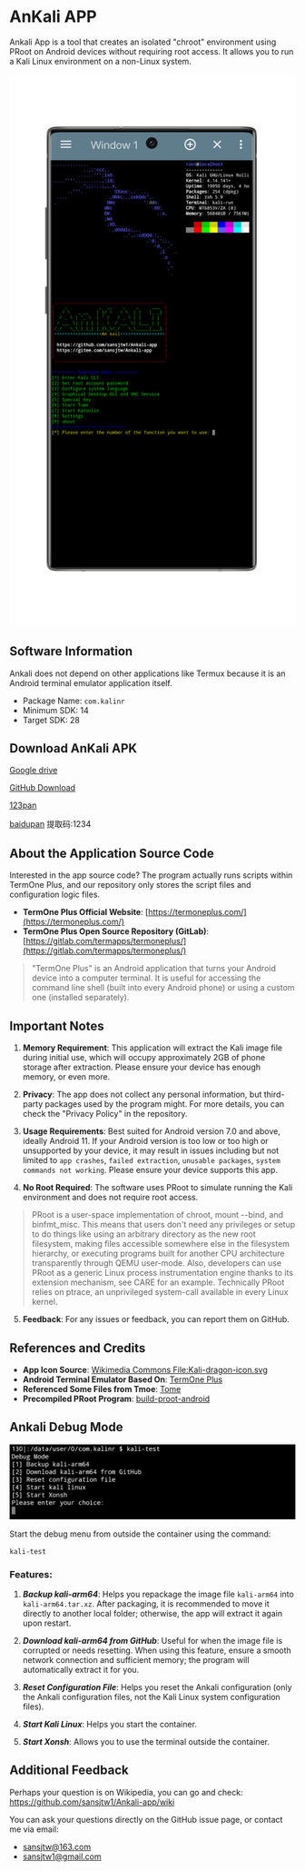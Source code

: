 # AnKali APP

Ankali App is a tool that creates an isolated "chroot" environment using PRoot on Android devices without requiring root access. It allows you to run a Kali Linux environment on a non-Linux system.

![phone](picture/phone.png)

## Software Information

Ankali does not depend on other applications like Termux because it is an Android terminal emulator application itself.

- Package Name: `com.kalinr`
- Minimum SDK: 14
- Target SDK: 28

## Download AnKali APK

[Google drive](https://drive.google.com/drive/folders/1REO9a_jtFE65XNc5nu0sY4mTp_pVH5Qh?usp=drive_link)

[GitHub Download](https://github.com/sansjtw1/Ankali-app/releases)

[123pan](https://www.123pan.com/s/QSZRVv-rGH43)

[baidupan](https://pan.baidu.com/s/1m6pYDJavd45Cler6B9DkbA ) 提取码:1234
## About the Application Source Code

Interested in the app source code? The program actually runs scripts within TermOne Plus, and our repository only stores the script files and configuration logic files.

- **TermOne Plus Official Website**: [https://termoneplus.com/](https://termoneplus.com/)
- **TermOne Plus Open Source Repository (GitLab)**: [https://gitlab.com/termapps/termoneplus/](https://gitlab.com/termapps/termoneplus/)

>"TermOne Plus" is an Android application that turns your Android device into a computer terminal. It is useful for accessing the command line shell (built into every Android phone) or using a custom one (installed separately).

## Important Notes

1. **Memory Requirement**: This application will extract the Kali image file during initial use, which will occupy approximately 2GB of phone storage after extraction. Please ensure your device has enough memory, or even more.

2. **Privacy**: The app does not collect any personal information, but third-party packages used by the program might. For more details, you can check the "Privacy Policy" in the repository.

3. **Usage Requirements**: Best suited for Android version 7.0 and above, ideally Android 11. If your Android version is too low or too high or unsupported by your device, it may result in issues including but not limited to `app crashes`, `failed extraction`, `unusable packages`, `system commands not working`. Please ensure your device supports this app.

4. **No Root Required**: The software uses PRoot to simulate running the Kali environment and does not require root access.
>PRoot is a user-space implementation of chroot, mount --bind, and binfmt_misc. This means that users don't need any privileges or setup to do things like using an arbitrary directory as the new root filesystem, making files accessible somewhere else in the filesystem hierarchy, or executing programs built for another CPU architecture transparently through QEMU user-mode. Also, developers can use PRoot as a generic Linux process instrumentation engine thanks to its extension mechanism, see CARE for an example. Technically PRoot relies on ptrace, an unprivileged system-call available in every Linux kernel.

5. **Feedback**: For any issues or feedback, you can report them on GitHub.

## References and Credits

- **App Icon Source**: [Wikimedia Commons File:Kali-dragon-icon.svg](https://commons.m.wikimedia.org/wiki/File:Kali-dragon-icon.svg)
- **Android Terminal Emulator Based On**: [TermOne Plus](https://termoneplus.com/)
- **Referenced Some Files from Tmoe**: [Tome](https://github.com/2moe/tmoe)
- **Precompiled PRoot Program**: [build-proot-android](https://github.com/green-green-avk/build-proot-android)

## Ankali Debug Mode

![Debug Mode](picture/test.png)

Start the debug menu from outside the container using the command:
```
kali-test
```

### Features:

1. ***Backup kali-arm64***: Helps you repackage the image file `kali-arm64` into `kali-arm64.tar.xz`. After packaging, it is recommended to move it directly to another local folder; otherwise, the app will extract it again upon restart.

2. ***Download kali-arm64 from GitHub***: Useful for when the image file is corrupted or needs resetting. When using this feature, ensure a smooth network connection and sufficient memory; the program will automatically extract it for you.

3. ***Reset Configuration File***: Helps you reset the Ankali configuration (only the Ankali configuration files, not the Kali Linux system configuration files).

4. ***Start Kali Linux***: Helps you start the container.

5. ***Start Xonsh***: Allows you to use the terminal outside the container.

## Additional Feedback
Perhaps your question is on Wikipedia, you can go and check:
https://github.com/sansjtw1/Ankali-app/wiki

You can ask your questions directly on the GitHub issue page, or contact me via email:
- sansjtw@163.com
- sansjtw1@gmail.com